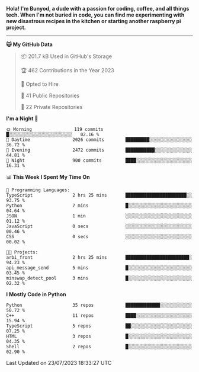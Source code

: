<p>
<b>Hola! I'm Bunyod, a dude with a passion for coding, coffee, and all things tech. When I'm not buried in code, you can find me experimenting with new disastrous recipes in the kitchen or starting another raspberry pi project.</b>
</p>

---

<!--START_SECTION:waka-->
**🐱 My GitHub Data** 

> 📦 201.7 kB Used in GitHub's Storage 
 > 
> 🏆 462 Contributions in the Year 2023
 > 
> 💼 Opted to Hire
 > 
> 📜 41 Public Repositories 
 > 
> 🔑 22 Private Repositories 
 > 
**I'm a Night 🦉** 

```text
🌞 Morning                119 commits         █░░░░░░░░░░░░░░░░░░░░░░░░   02.16 % 
🌆 Daytime                2026 commits        █████████░░░░░░░░░░░░░░░░   36.72 % 
🌃 Evening                2472 commits        ███████████░░░░░░░░░░░░░░   44.81 % 
🌙 Night                  900 commits         ████░░░░░░░░░░░░░░░░░░░░░   16.31 % 
```


📊 **This Week I Spent My Time On** 

```text
💬 Programming Languages: 
TypeScript               2 hrs 25 mins       ███████████████████████░░   93.75 % 
Python                   7 mins              █░░░░░░░░░░░░░░░░░░░░░░░░   04.64 % 
JSON                     1 min               ░░░░░░░░░░░░░░░░░░░░░░░░░   01.12 % 
JavaScript               0 secs              ░░░░░░░░░░░░░░░░░░░░░░░░░   00.46 % 
CSS                      0 secs              ░░░░░░░░░░░░░░░░░░░░░░░░░   00.02 % 

🐱‍💻 Projects: 
arbi_front               2 hrs 25 mins       ████████████████████████░   94.23 % 
api_message_send         5 mins              █░░░░░░░░░░░░░░░░░░░░░░░░   03.45 % 
minswap_detect_pool      3 mins              █░░░░░░░░░░░░░░░░░░░░░░░░   02.32 % 
```

**I Mostly Code in Python** 

```text
Python                   35 repos            █████████████░░░░░░░░░░░░   50.72 % 
C++                      11 repos            ████░░░░░░░░░░░░░░░░░░░░░   15.94 % 
TypeScript               5 repos             ██░░░░░░░░░░░░░░░░░░░░░░░   07.25 % 
HTML                     3 repos             █░░░░░░░░░░░░░░░░░░░░░░░░   04.35 % 
Shell                    2 repos             █░░░░░░░░░░░░░░░░░░░░░░░░   02.90 % 
```




 Last Updated on 23/07/2023 18:33:27 UTC
<!--END_SECTION:waka-->
